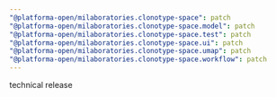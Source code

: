 ```yaml
---
"@platforma-open/milaboratories.clonotype-space": patch
"@platforma-open/milaboratories.clonotype-space.model": patch
"@platforma-open/milaboratories.clonotype-space.test": patch
"@platforma-open/milaboratories.clonotype-space.ui": patch
"@platforma-open/milaboratories.clonotype-space.umap": patch
"@platforma-open/milaboratories.clonotype-space.workflow": patch
---
```


technical release
